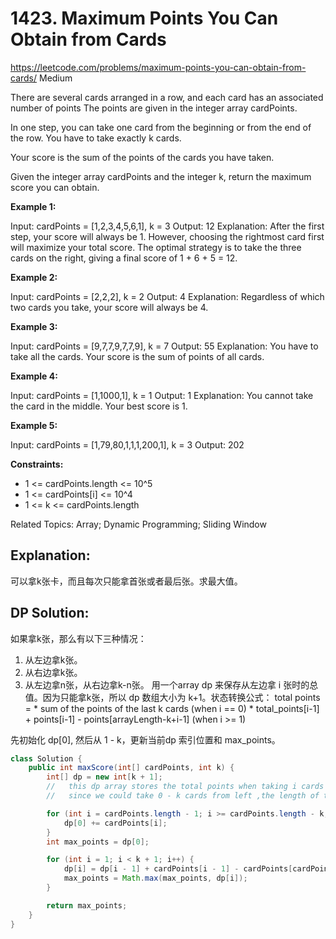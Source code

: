 # 1423. Maximum Points You Can Obtain from Cards
<https://leetcode.com/problems/maximum-points-you-can-obtain-from-cards/>
Medium

There are several cards arranged in a row, and each card has an associated number of points The points are given in the integer array cardPoints.

In one step, you can take one card from the beginning or from the end of the row. You have to take exactly k cards.

Your score is the sum of the points of the cards you have taken.

Given the integer array cardPoints and the integer k, return the maximum score you can obtain.

 

**Example 1:**

Input: cardPoints = [1,2,3,4,5,6,1], k = 3
Output: 12
Explanation: After the first step, your score will always be 1. However, choosing the rightmost card first will maximize your total score. The optimal strategy is to take the three cards on the right, giving a final score of 1 + 6 + 5 = 12.

**Example 2:**

Input: cardPoints = [2,2,2], k = 2
Output: 4
Explanation: Regardless of which two cards you take, your score will always be 4.

**Example 3:**

Input: cardPoints = [9,7,7,9,7,7,9], k = 7
Output: 55
Explanation: You have to take all the cards. Your score is the sum of points of all cards.

**Example 4:**

Input: cardPoints = [1,1000,1], k = 1
Output: 1
Explanation: You cannot take the card in the middle. Your best score is 1. 

**Example 5:**

Input: cardPoints = [1,79,80,1,1,1,200,1], k = 3
Output: 202
 

**Constraints:**

* 1 <= cardPoints.length <= 10^5
* 1 <= cardPoints[i] <= 10^4
* 1 <= k <= cardPoints.length

Related Topics: Array; Dynamic Programming; Sliding Window

## Explanation: 
可以拿k张卡，而且每次只能拿首张或者最后张。求最大值。
## DP Solution: 
如果拿k张，那么有以下三种情况：
1. 从左边拿k张。
2. 从右边拿k张。
3. 从左边拿n张，从右边拿k-n张。
用一个array dp 来保存从左边拿 i 张时的总值。因为只能拿k张，所以 dp 数组大小为 k+1。状态转换公式：
total points =  * sum of the points of the last k cards (when i == 0)
                * total_points[i-1] + points[i-1] - points[arrayLength-k+i-1] (when i >= 1)

先初始化 dp[0], 然后从 1 - k，更新当前dp 索引位置和 max_points。

```java
class Solution {
    public int maxScore(int[] cardPoints, int k) {
        int[] dp = new int[k + 1];
        //   this dp array stores the total points when taking i cards from left.
        //   since we could take 0 - k cards from left ,the length of the dp array would be k+1.

        for (int i = cardPoints.length - 1; i >= cardPoints.length - k; i--) {
            dp[0] += cardPoints[i];
        }
        int max_points = dp[0];

        for (int i = 1; i < k + 1; i++) {
            dp[i] = dp[i - 1] + cardPoints[i - 1] - cardPoints[cardPoints.length - k + i - 1];
            max_points = Math.max(max_points, dp[i]);
        }

        return max_points;
    }
}
```